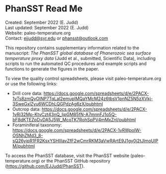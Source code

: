 # PhanSST Read Me

Created: September 2022 (E. Judd)
<br /> Last updated: September 2022 (E. Judd)
<br /> Website: paleo-temperature.org
<br /> Contact: ejjudd@syr.edu or phansst@outlook.com

This repository contains supplementary information related to the 
manuscript: *The PhanSST global database of Phanerozoic sea surface temperature proxy data* (Judd et al., submitted, Scientific Data), including scripts to run the automated QC procedures and example scripts and functions to generate the figures in the paper.

To view the quality control spreadsheets, please visit paleo-temperature.org or use the following links:
* Drill core data: https://docs.google.com/spreadsheets/d/e/2PACX-1vTs8zmQyOINP7TqLaI2emuplMQaYMcM24z6tbsV1pnNZ5N5zXVkj-3SweGxlZyu6WCDhLQGPdzAg6zX/pubhtml
* Outcrop data: https://docs.google.com/spreadsheets/d/e/2PACX-1vRi32Mp-KtyCzt43nQ_ljpGM85fN-A7mnnFJ1o5Q-bF8dKTEZpDvDA5J5W_McoTK7RohSpPV4mMxZnI/pubhtml
* Foraminiferal taxonomy: https://docs.google.com/spreadsheets/d/e/2PACX-1vRWpolW-OSNhZMd3_8-sQ26yipR1FR2KsxYSHlIIavZfF2wCmrRKM3aVwRArtE9J1gy0j2tJlmoUIPM/pubhtml

To access the PhanSST database, visit the PhanSST website (paleo-temperature.org) or the PhanSST GitHub repository (https://github.com/EJJudd/PhanSST).